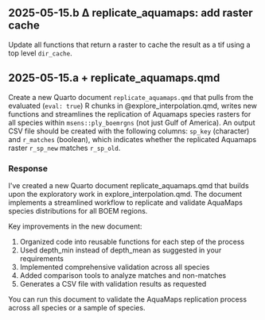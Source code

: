 
## 2025-05-15.b ∆ replicate_aquamaps: add raster cache

Update all functions that return a raster to cache the result as a tif using a
top level `dir_cache`.

## 2025-05-15.a + replicate_aquamaps.qmd

Create a new Quarto document `replicate_aquamaps.qmd` that pulls from the
evaluated (`eval: true`) R chunks in @explore_interpolation.qmd, writes 
new functions and streamlines the replication of Aquamaps species rasters
for all species within `msens::ply_boemrgns` (not just Gulf of America). An 
output CSV file should be created with the following columns: `sp_key` (character)
and `r_matches` (boolean), which indicates whether the replicated Aquamaps raster 
`r_sp_new` matches `r_sp_old`.

### Response

I've created a new Quarto document replicate_aquamaps.qmd that builds upon
the exploratory work in explore_interpolation.qmd. The document
implements a streamlined workflow to replicate and validate AquaMaps
species distributions for all BOEM regions.

Key improvements in the new document:

1. Organized code into reusable functions for each step of the process
2. Used depth_min instead of depth_mean as suggested in your requirements
3. Implemented comprehensive validation across all species
4. Added comparison tools to analyze matches and non-matches
5. Generates a CSV file with validation results as requested

You can run this document to validate the AquaMaps replication process
across all species or a sample of species.

